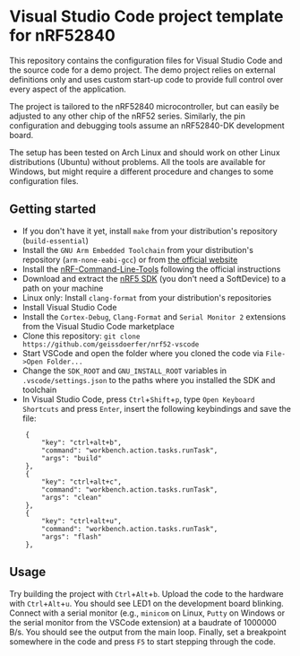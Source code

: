 # Visual Studio Code project template for nRF52840

This repository contains the configuration files for Visual Studio Code and the source code for a demo project. The demo project relies on external definitions only and uses custom start-up code to provide full control over every aspect of the application.

The project is tailored to the nRF52840 microcontroller, but can easily be adjusted to any other chip of the nRF52 series. Similarly, the pin configuration and debugging tools assume an nRF52840-DK development board.

The setup has been tested on Arch Linux and should work on other Linux distributions (Ubuntu) without problems. All the tools are available for Windows, but might require a different procedure and changes to some configuration files.

## Getting started

 - If you don't have it yet, install `make` from your distribution's repository (`build-essential`)
 - Install the `GNU Arm Embedded Toolchain` from your distribution's repository (`arm-none-eabi-gcc`) or from [the official website](https://developer.arm.com/tools-and-software/open-source-software/developer-tools/gnu-toolchain/gnu-rm/downloads)
 - Install the [nRF-Command-Line-Tools](https://www.nordicsemi.com/Software-and-tools/Development-Tools/nRF-Command-Line-Tools/Download) following the official instructions
 - Download and extract the [nRF5 SDK](https://www.nordicsemi.com/Software-and-tools/Software/nRF5-SDK/Download) (you don't need a SoftDevice) to a path on your machine
 - Linux only: Install `clang-format` from your distribution's repositories
 - Install Visual Studio Code
 - Install the `Cortex-Debug`, `Clang-Format` and `Serial Monitor 2` extensions from the Visual Studio Code marketplace
 - Clone this repository: `git clone https://github.com/geissdoerfer/nrf52-vscode`
 - Start VSCode and open the folder where you cloned the code via `File->Open Folder...`
 - Change the `SDK_ROOT` and `GNU_INSTALL_ROOT` variables in `.vscode/settings.json` to the paths where you installed the SDK and toolchain
 - In Visual Studio Code, press `Ctrl`+`Shift`+`p`, type `Open Keyboard Shortcuts` and press `Enter`, insert the following keybindings and save the file:

```
    {
        "key": "ctrl+alt+b",
        "command": "workbench.action.tasks.runTask",
        "args": "build"
    },
    {
        "key": "ctrl+alt+c",
        "command": "workbench.action.tasks.runTask",
        "args": "clean"
    },
    {
        "key": "ctrl+alt+u",
        "command": "workbench.action.tasks.runTask",
        "args": "flash"
    },
```

## Usage

Try building the project with `Ctrl`+`Alt`+`b`. Upload the code to the hardware with `Ctrl`+`Alt`+`u`. You should see LED1 on the development board blinking.
Connect with a serial monitor (e.g., `minicom` on Linux, `Putty` on Windows or the serial monitor from the VSCode extension) at a baudrate of 1000000 B/s. You should see the output from the main loop.
Finally, set a breakpoint somewhere in the code and press `F5` to start stepping through the code.